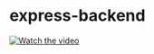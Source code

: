 # express-backend

[![Watch the video](https://img.youtube.com/vi/n6yjidDFZc8/maxresdefault.jpg)](https://youtu.be/n6yjidDFZc8)

